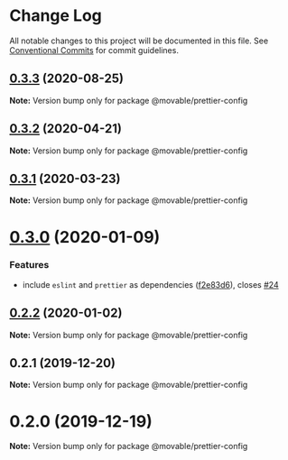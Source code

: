 # Change Log

All notable changes to this project will be documented in this file.
See [Conventional Commits](https://conventionalcommits.org) for commit guidelines.

## [0.3.3](https://github.com/movableink/lint-config/compare/@movable/prettier-config@0.3.2...@movable/prettier-config@0.3.3) (2020-08-25)

**Note:** Version bump only for package @movable/prettier-config

## [0.3.2](https://github.com/movableink/lint-config/compare/@movable/prettier-config@0.3.1...@movable/prettier-config@0.3.2) (2020-04-21)

**Note:** Version bump only for package @movable/prettier-config

## [0.3.1](https://github.com/movableink/lint-config/compare/@movable/prettier-config@0.3.0...@movable/prettier-config@0.3.1) (2020-03-23)

**Note:** Version bump only for package @movable/prettier-config

# [0.3.0](https://github.com/movableink/lint-config/compare/@movable/prettier-config@0.2.2...@movable/prettier-config@0.3.0) (2020-01-09)

### Features

- include `eslint` and `prettier` as dependencies ([f2e83d6](https://github.com/movableink/lint-config/commit/f2e83d6c2055b8413ce4716bc6e2ecebf985dd29)), closes [#24](https://github.com/movableink/lint-config/issues/24)

## [0.2.2](https://github.com/movableink/lint-config/compare/@movable/prettier-config@0.2.1...@movable/prettier-config@0.2.2) (2020-01-02)

**Note:** Version bump only for package @movable/prettier-config

## 0.2.1 (2019-12-20)

**Note:** Version bump only for package @movable/prettier-config

# 0.2.0 (2019-12-19)

**Note:** Version bump only for package @movable/prettier-config
